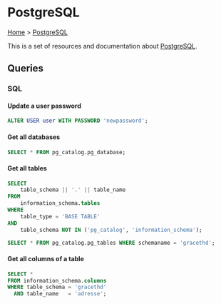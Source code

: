 # PostgreSQL

[Home](../readme.md) > [PostgreSQL](./postgresql.md)

This is a set of resources and documentation about [PostgreSQL](https://www.postgresql.org/).

## Queries

### SQL

#### Update a user password

```sql
ALTER USER user WITH PASSWORD 'newpassword';
```

#### Get all databases

```sql
SELECT * FROM pg_catalog.pg_database;
```

#### Get all tables

```sql
SELECT
    table_schema || '.' || table_name
FROM
    information_schema.tables
WHERE
    table_type = 'BASE TABLE'
AND
    table_schema NOT IN ('pg_catalog', 'information_schema');

SELECT * FROM pg_catalog.pg_tables WHERE schemaname = 'gracethd';
```

#### Get all columns of a table

```sql
SELECT *
FROM information_schema.columns
WHERE table_schema = 'gracethd'
  AND table_name   = 'adresse';
```
